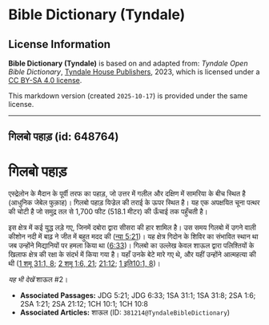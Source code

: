 # Bible Dictionary (Tyndale)

## License Information

**Bible Dictionary (Tyndale)** is based on and adapted from: _Tyndale Open Bible Dictionary_, [Tyndale House Publishers](https://tyndaleopenresources.com/), 2023, which is licensed under a [CC BY-SA 4.0 license](https://creativecommons.org/licenses/by-sa/4.0/legalcode.en).

This markdown version (created `2025-10-17`) is provided under the same license.



--------------------------------

## गिलबो पहाड़ (id: 648764)

गिलबो पहाड़
===========

एस्द्रेलोन के मैदान के पूर्वी तरफ का पहाड़, जो उत्तर में गलील और दक्षिण में सामरिया के बीच स्थित है (आधुनिक जेबेल फुक़ाह)। गिलबो पहाड़ यिज्रेल की तराई के ऊपर स्थित है। यह एक अपक्षयित चूना पत्थर की चोटी है जो समुद्र तल से 1,700 फीट (518\.1 मीटर) की ऊँचाई तक पहुँचती है।

इस क्षेत्र में कई युद्ध लड़े गए, जिनमें दबोरा द्वारा सीसरा की हार शामिल है। उस समय गिलबो में उगने वाली कीशोन नदी में बाढ़ ने जीत में बहुत मदद की ([न्या 5:21](https://ref.ly/Judg5:21))। यह क्षेत्र गिदोन के शिविर का संभावित स्थान था जब उन्होंने मिद्यानियों पर हमला किया था ([6:33](https://ref.ly/Judg6:33))। गिलबो का उल्लेख केवल शाऊल द्वारा पलिश्तियों के खिलाफ क्षेत्र की रक्षा के संदर्भ में किया गया है। यहाँ उनके बेटे मारे गए थे, और यहीं उन्होंने आत्महत्या की थी ([1 शमू 31:1, 8](https://ref.ly/1Sam31:1,1Sam31:8); [2 शमू 1:6, 21](https://ref.ly/2Sam1:6,2Sam1:21); [21:12](https://ref.ly/2Sam21:12); [1 इति10:1, 8](https://ref.ly/1Chr10:1,1Chr10:8))।

*यह भी देखें* शाऊल \#2।

* **Associated Passages:** JDG 5:21; JDG 6:33; 1SA 31:1; 1SA 31:8; 2SA 1:6; 2SA 1:21; 2SA 21:12; 1CH 10:1; 1CH 10:8
* **Associated Articles:** शाऊल (ID: `381214@TyndaleBibleDictionary`)

